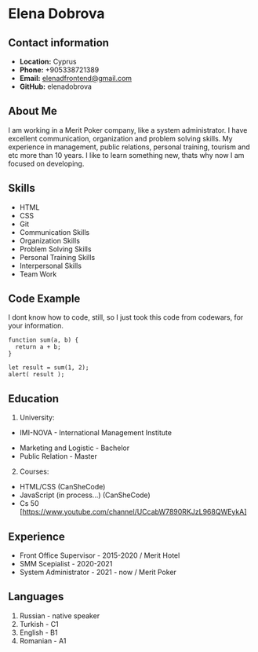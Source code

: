 
# Elena Dobrova


## Contact information


* **Location:** Cyprus
* **Phone:** +905338721389
* **Email:** elenadfrontend@gmail.com
* **GitHub:** elenadobrova


## About Me


I am working in a Merit Poker company, like a system administrator. I have excellent communication, organization and problem solving skills. My experience in management, public relations, personal training, tourism and etc more than 10 years. I like to learn something new, thats why now I am focused on developing.

## Skills


* HTML
* CSS 
* Git
* Communication Skills
* Organization Skills
* Problem Solving Skills
* Personal Training Skills
* Interpersonal Skills
* Team Work

## Code Example

I dont know how to code, still, so I just took this code from codewars, for your information.

```
function sum(a, b) {
  return a + b;
}

let result = sum(1, 2);
alert( result );
```

## Education


1. University:
* IMI-NOVA - International Management Institute
+ Marketing and Logistic - Bachelor
+ Public Relation - Master
2. Courses:
* HTML/CSS (CanSheCode)
* JavaScript (in process...) (CanSheCode)
* Cs 50 [https://www.youtube.com/channel/UCcabW7890RKJzL968QWEykA]


## Experience

* Front Office Supervisor - 2015-2020 / Merit Hotel
* SMM Scepialist - 2020-2021
* System Administrator - 2021 - now / Merit Poker

## Languages

1. Russian - native speaker
2. Turkish - C1
3. English - B1
4. Romanian - A1

